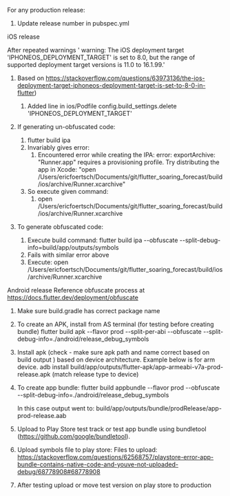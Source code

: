 
For any production release:
1. Update release number in pubspec.yml

iOS release

After repeated warnings ' warning: The iOS deployment target 'IPHONEOS_DEPLOYMENT_TARGET' is set to 8.0, but
the range of supported deployment target versions is 11.0 to 16.1.99.' 
1. Based on https://stackoverflow.com/questions/63973136/the-ios-deployment-target-iphoneos-deployment-target-is-set-to-8-0-in-flutter) 
   1. Added line in ios/Podfile
       config.build_settings.delete 'IPHONEOS_DEPLOYMENT_TARGET'

2. If generating un-obfuscated code:
   1. flutter build ipa
   2. Invariably gives error:
      1. Encountered error while creating the IPA:
         error: exportArchive: "Runner.app" requires a provisioning profile.
         Try distributing the app in Xcode: "open /Users/ericfoertsch/Documents/git/flutter_soaring_forecast/build/ios/archive/Runner.xcarchive"
   3. So execute given command:
      1. open /Users/ericfoertsch/Documents/git/flutter_soaring_forecast/build/ios/archive/Runner.xcarchive


2. To generate obfuscated code:
   1. Execute build command: 
           flutter build ipa --obfuscate --split-debug-info=build/app/outputs/symbols
   2. Fails with similar error above
   3. Execute:
           open /Users/ericfoertsch/Documents/git/flutter_soaring_forecast/build/ios/archive/Runner.xcarchive
 

Android release
Reference obfuscate process at https://docs.flutter.dev/deployment/obfuscate  
1. Make sure build.gradle has correct package name 
2. To create an APK, install from AS terminal (for testing before creating bundle)
   flutter build apk --flavor prod --split-per-abi --obfuscate --split-debug-info=./android/release_debug_symbols   
3. Install apk (check - make sure apk path and name correct based on build output ) based on device architecture. 
   Example below is for arm device.
   adb install build/app/outputs/flutter-apk/app-armeabi-v7a-prod-release.apk (match release type to device)
4. To create app bundle:
   flutter build appbundle  --flavor prod --obfuscate --split-debug-info=./android/release_debug_symbols
   
   In this case output went to: build/app/outputs/bundle/prodRelease/app-prod-release.aab
5. Upload to Play Store test track or test app bundle using bundletool (https://github.com/google/bundletool).
6. Upload symbols file to play store:
    Files to upload: https://stackoverflow.com/questions/62568757/playstore-error-app-bundle-contains-native-code-and-youve-not-uploaded-debug/68778908#68778908
7. After testing upload or move test version on play store to production



